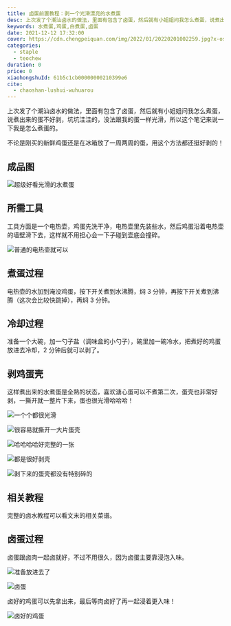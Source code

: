 ```yaml
---
title: 卤蛋前置教程：剥一个光滑漂亮的水煮蛋
desc: 上次发了个潮汕卤水的做法，里面有包含了卤蛋，然后就有小姐姐问我怎么煮蛋，说煮出来的蛋不好剥，坑坑洼洼的，没法跟我的蛋一样光滑，所以这个笔记来说一下我是怎么煮蛋的。
keywords: 水煮蛋,鸡蛋,白煮蛋,卤蛋
date: 2021-12-12 17:32:00
cover: https://cdn.chengpeiquan.com/img/2022/01/20220201002259.jpg?x-oss-process=image/interlace,1
categories:
  - staple
  - teochew
duration: 0
price: 0
xiaohongshuId: 61b5c1cb00000000210399e6
cite:
  - chaoshan-lushui-wuhuarou
---
```


上次发了个潮汕卤水的做法，里面有包含了卤蛋，然后就有小姐姐问我怎么煮蛋，说煮出来的蛋不好剥，坑坑洼洼的，没法跟我的蛋一样光滑，所以这个笔记来说一下我是怎么煮蛋的。

不论是刚买的新鲜鸡蛋还是在冰箱放了一周两周的蛋，用这个方法都还挺好剥的！

## 成品图

![超级好看光滑的水煮蛋](https://cdn.chengpeiquan.com/img/2022/01/20220201002314.jpg?x-oss-process=image/interlace,1)

## 所需工具

工具方面是一个电热壶，鸡蛋先洗干净，电热壶里先装些水，然后鸡蛋沿着电热壶的墙壁滑下去，这样就不用担心会一下子碰到壶底会撞碎。

![普通的电热壶就可以](https://cdn.chengpeiquan.com/img/2022/01/20220201002310.jpg?x-oss-process=image/interlace,1)

## 煮蛋过程

电热壶的水加到淹没鸡蛋，按下开关煮到水沸腾，焖 3 分钟，再按下开关煮到沸腾（这次会比较快跳掉），再焖 3 分钟。

## 冷却过程

准备一个大碗，加一勺子盐（调味盒的小勺子），碗里加一碗冷水，把煮好的鸡蛋放进去冷却，2 分钟后就可以剥了。

## 剥鸡蛋壳

这样煮出来的水煮蛋是全熟的状态，喜欢溏心蛋可以不煮第二次，蛋壳也非常好剥，一撕开就一整片下来，蛋也很光滑哈哈哈！

![一个个都很光滑](https://cdn.chengpeiquan.com/img/2022/01/20220201002315.jpg?x-oss-process=image/interlace,1)

![很容易就撕开一大片蛋壳](https://cdn.chengpeiquan.com/img/2022/01/20220201002317.jpg?x-oss-process=image/interlace,1)

![哈哈哈哈好完整的一张](https://cdn.chengpeiquan.com/img/2022/01/20220201002318.jpg?x-oss-process=image/interlace,1)

![都是很好剥壳](https://cdn.chengpeiquan.com/img/2022/01/20220201002319.jpg?x-oss-process=image/interlace,1)

![剥下来的蛋壳都没有特别碎的](https://cdn.chengpeiquan.com/img/2022/01/20220201002316.jpg?x-oss-process=image/interlace,1)

## 相关教程

完整的卤水教程可以看文末的相关菜谱。

## 卤蛋过程

卤蛋跟卤肉一起卤就好，不过不用很久，因为卤蛋主要靠浸泡入味。

![准备放进去了](https://cdn.chengpeiquan.com/img/2022/01/20220201002313.jpg?x-oss-process=image/interlace,1)

![卤蛋](https://cdn.chengpeiquan.com/img/2022/01/20220201002312.jpg?x-oss-process=image/interlace,1)

卤好的鸡蛋可以先拿出来，最后等肉卤好了再一起浸着更入味！

![卤好的鸡蛋](https://cdn.chengpeiquan.com/img/2022/01/20220201002311.jpg?x-oss-process=image/interlace,1)

